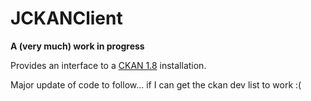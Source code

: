 ﻿JCKANClient
====

__A (very much) work in progress__

Provides an interface to a [CKAN 1.8](http://ckan.org) installation.

Major update of code to follow... if I can get the ckan dev list to work :(